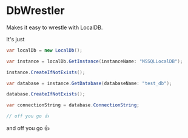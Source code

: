 ﻿# DbWrestler

Makes it easy to wrestle with LocalDB.

It's just
```csharp
var localDb = new LocalDb();

var instance = localDb.GetInstance(instanceName: "MSSQLLocalDB");

instance.CreateIfNotExists();

var database = instance.GetDatabase(databaseName: "test_db");

database.CreateIfNotExists();

var connectionString = database.ConnectionString;

// off you go 👍

```
and off you go 👍